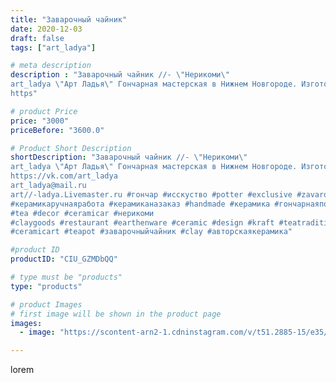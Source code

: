 ```yaml
---
title: "Заварочный чайник"
date: 2020-12-03
draft: false
tags: ["art_ladya"]

# meta description
description : "Заварочный чайник //- \"Нерикоми\" 
art_ladya \"Арт Ладья\" Гончарная мастерская в Нижнем Новгороде. Изготовление керамики и мастер//-классы по обучению. 
https"

# product Price
price: "3000"
priceBefore: "3600.0"

# Product Short Description
shortDescription: "Заварочный чайник //- \"Нерикоми\" 
art_ladya \"Арт Ладья\" Гончарная мастерская в Нижнем Новгороде. Изготовление керамики и мастер//-классы по обучению. 
https://vk.com/art_ladya
art_ladya@mail.ru
art//-ladya.Livemaster.ru #гончар #исскуство #potter #exclusive #zavarotnyuk
#керамикаручнаяработа #керамиканазаказ #handmade #керамика #гончарнаяпосуда #эксклюзивнаякерамика #painter
#tea #decor #ceramicar #нерикоми
#claygoods #restaurant #earthenware #ceramic #design #kraft #teatradition
#ceramicart #teapot #заварочныйчайник #clay #авторскаякерамика"

#product ID
productID: "CIU_GZMDbQQ"

# type must be "products"
type: "products"

# product Images
# first image will be shown in the product page
images:
  - image: "https://scontent-arn2-1.cdninstagram.com/v/t51.2885-15/e35/129681560_1476756746047777_3716351628451692796_n.jpg?tp=1&_nc_ht=scontent-arn2-1.cdninstagram.com&_nc_cat=101&_nc_ohc=Zk4ln42gA00AX-DT1Dq&ccb=7-4&oh=002a5dd7c63b3f4aa24f2011f380240e&oe=6082CBE4&_nc_sid=86f79a&ig_cache_key=MjQ1NTg2NTIxMzExNjU5MzE2OA%3D%3D.2-ccb7-4"

---
```

lorem
